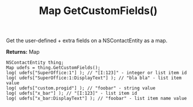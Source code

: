 ﻿---
uid: crmscript_ref_NSContactEntity_GetCustomFields
title: Map GetCustomFields()
intellisense: NSContactEntity.GetCustomFields
keywords: NSContactEntity, GetCustomFields
so.topic: reference
---

Get the user-defined + extra fields on a NSContactEntity as a map.

**Returns:** Map

```crmscript
NSContactEntity thing;
Map udefs = thing.GetCustomFields();
log( udefs["SuperOffice:1"] ); // "[I:123]" - integer or list item id
log( udefs["SuperOffice:1:DisplayText"] ); // "bla bla" - list item value
log( udefs["custom.progid"] ); // "foobar" - string value
log( udefs["x_bar"] ); // "[I:123]" - list item id
log( udefs["x_bar:DisplayText"] ); // "foobar" - list item name value
```

